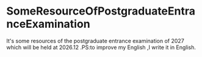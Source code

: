 # SomeResourceOfPostgraduateEntranceExamination
It's some resources of the postgraduate entrance examination of 2027 which will be held at 2026.12 .PS:to improve my English ,I write it in English.
